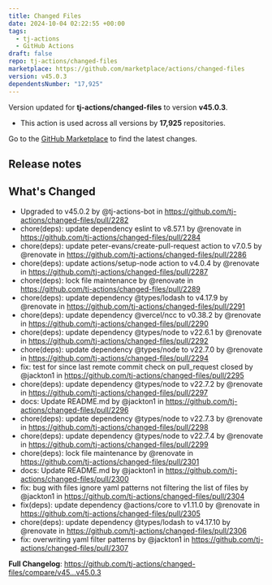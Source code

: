 ```yaml
---
title: Changed Files
date: 2024-10-04 02:22:55 +00:00
tags:
  - tj-actions
  - GitHub Actions
draft: false
repo: tj-actions/changed-files
marketplace: https://github.com/marketplace/actions/changed-files
version: v45.0.3
dependentsNumber: "17,925"
---
```



Version updated for **tj-actions/changed-files** to version **v45.0.3**.
- This action is used across all versions by **17,925** repositories.

Go to the [GitHub Marketplace](https://github.com/marketplace/actions/changed-files) to find the latest changes.

## Release notes

## What's Changed
* Upgraded to v45.0.2 by @tj-actions-bot in https://github.com/tj-actions/changed-files/pull/2282
* chore(deps): update dependency eslint to v8.57.1 by @renovate in https://github.com/tj-actions/changed-files/pull/2284
* chore(deps): update peter-evans/create-pull-request action to v7.0.5 by @renovate in https://github.com/tj-actions/changed-files/pull/2286
* chore(deps): update actions/setup-node action to v4.0.4 by @renovate in https://github.com/tj-actions/changed-files/pull/2287
* chore(deps): lock file maintenance by @renovate in https://github.com/tj-actions/changed-files/pull/2289
* chore(deps): update dependency @types/lodash to v4.17.9 by @renovate in https://github.com/tj-actions/changed-files/pull/2291
* chore(deps): update dependency @vercel/ncc to v0.38.2 by @renovate in https://github.com/tj-actions/changed-files/pull/2290
* chore(deps): update dependency @types/node to v22.6.1 by @renovate in https://github.com/tj-actions/changed-files/pull/2292
* chore(deps): update dependency @types/node to v22.7.0 by @renovate in https://github.com/tj-actions/changed-files/pull/2294
* fix: test for since last remote commit check on pull_request closed by @jackton1 in https://github.com/tj-actions/changed-files/pull/2295
* chore(deps): update dependency @types/node to v22.7.2 by @renovate in https://github.com/tj-actions/changed-files/pull/2297
* docs: Update README.md by @jackton1 in https://github.com/tj-actions/changed-files/pull/2296
* chore(deps): update dependency @types/node to v22.7.3 by @renovate in https://github.com/tj-actions/changed-files/pull/2298
* chore(deps): update dependency @types/node to v22.7.4 by @renovate in https://github.com/tj-actions/changed-files/pull/2299
* chore(deps): lock file maintenance by @renovate in https://github.com/tj-actions/changed-files/pull/2301
* docs: Update README.md by @jackton1 in https://github.com/tj-actions/changed-files/pull/2300
* fix: bug with files ignore yaml patterns not filtering the list of files by @jackton1 in https://github.com/tj-actions/changed-files/pull/2304
* fix(deps): update dependency @actions/core to v1.11.0 by @renovate in https://github.com/tj-actions/changed-files/pull/2305
* chore(deps): update dependency @types/lodash to v4.17.10 by @renovate in https://github.com/tj-actions/changed-files/pull/2306
* fix: overwriting yaml filter patterns by @jackton1 in https://github.com/tj-actions/changed-files/pull/2307


**Full Changelog**: https://github.com/tj-actions/changed-files/compare/v45...v45.0.3
